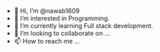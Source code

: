 - 👋 Hi, I’m @nawab1609
- 👀 I’m interested in Programming.
- 🌱 I’m currently learning Full stack development.
- 💞️ I’m looking to collaborate on ...
- 📫 How to reach me ...

<!---
nawab1609/nawab1609 is a ✨ special ✨ repository because its `README.md` (this file) appears on your GitHub profile.
You can click the Preview link to take a look at your changes.
--->
